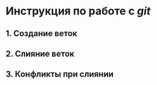 # Инструкция по работе с _git_

## 1. Создание веток

## 2. Слияние веток

## 3. Конфликты при слиянии

